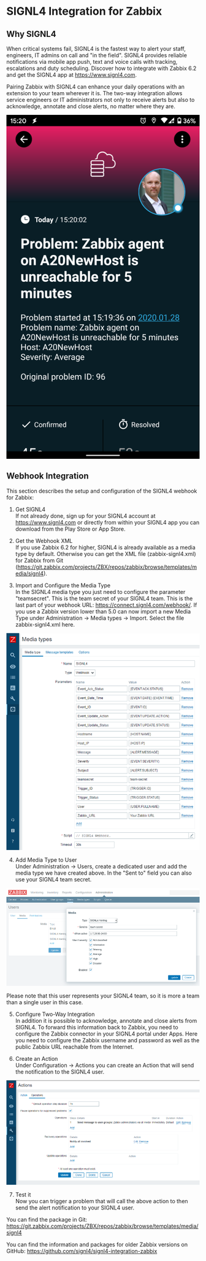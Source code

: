 # SIGNL4 Integration for Zabbix

## Why SIGNL4

When critical systems fail, SIGNL4 is the fastest way to alert your staff, engineers, IT admins on call and "in the field". SIGNL4 provides reliable notifications via mobile app push, text and voice calls with tracking, escalations and duty scheduling. Discover how to integrate with Zabbix 6.2 and get the SIGNL4 app at https://www.signl4.com.

Pairing Zabbix with SIGNL4 can enhance your daily operations with an extension to your team wherever it is. The two-way integration allows service engineers or IT administrators not only to receive alerts but also to acknowledge, annotate and close alerts, no matter where they are.

![SIGNL4](images/signl4-zabbix.png/?raw=true)

## Webhook Integration

This section describes the setup and configuration of the SIGNL4 webhook for Zabbix:

1. Get SIGNL4  
If not already done, sign up for your SIGNL4 account at https://www.signl4.com or directly from within your SIGNL4 app you can download from the Play Store or App Store.

2. Get the Webhook XML  
If you use Zabbix 6.2 for higher, SIGNL4 is already available as a media type by default. Otherwise you can get the XML file (zabbix-signl4.xml) for Zabbix from Git (https://git.zabbix.com/projects/ZBX/repos/zabbix/browse/templates/media/signl4).

3. Import and Configure the Media Type  
In the SIGNL4 media type you just need to configure the parameter "teamsecret". This is the team secret of your SIGNL4 team. This is the last part of your webhook URL: https://connect.signl4.com/webhook/<team-secret>.
If you use a Zabbix version lower than 5.0 can now import a new Media Type under Administration -> Media types -> Import. Select the file zabbix-signl4.xml here.

![Zabbix Media Type](images/zabbix-webhook-media-type.png?raw=true)

4. Add Media Type to User  
Under Administration -> Users, create a dedicated user and add the media type we have created above. In the "Sent to" field you can also use your SIGNL4 team secret.

![User](images/zabbix-webhook-user.png?raw=true)

Please note that this user represents your SIGNL4 team, so it is more a team than a single user in this case.

5. Configure Two-Way Integration  
In addition it is possible to acknowledge, annotate and close alerts from SIGNL4. To forward this information back to Zabbix, you need to configure the Zabbix connector in your SIGNL4 portal under Apps. Here you need to configure the Zabbix username and password as well as the public Zabbix URL reachable from the Internet.

6. Create an Action  
Under Configuration -> Actions you can create an Action that will send the notification to the SIGNL4 user.

![Action](images/zabbix-webhook-action.png?raw=true)

7. Test it  
Now you can trigger a problem that will call the above action to then send the alert notification to your SIGNL4 user.

You can find the package in Git: https://git.zabbix.com/projects/ZBX/repos/zabbix/browse/templates/media/signl4

You can find the information and packages for older Zabbix versions on GitHub:
https://github.com/signl4/signl4-integration-zabbix

